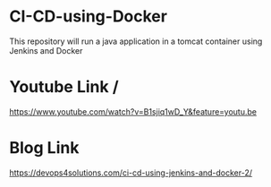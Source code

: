 # CI-CD-using-Docker
This repository will run a java application in a tomcat container using  Jenkins and Docker


# Youtube Link /

https://www.youtube.com/watch?v=B1sjiq1wD_Y&feature=youtu.be

# Blog Link
https://devops4solutions.com/ci-cd-using-jenkins-and-docker-2/
